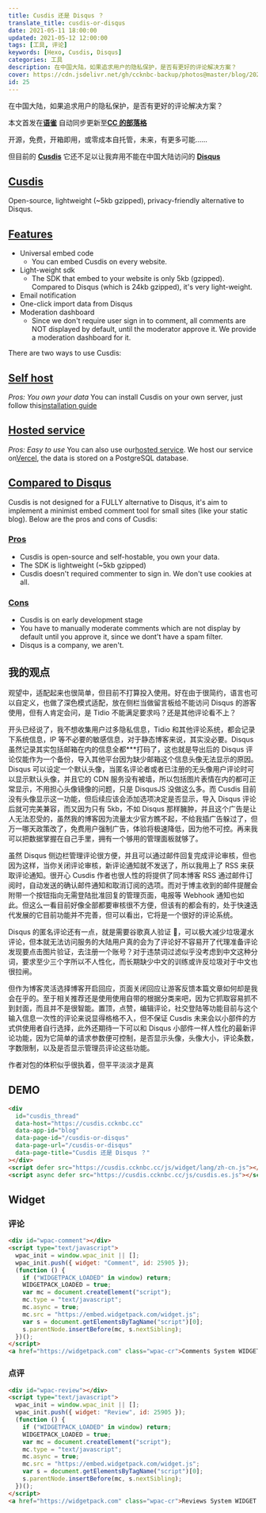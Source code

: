 ```yaml
---
title: Cusdis 还是 Disqus ？
translate_title: cusdis-or-disqus
date: 2021-05-11 18:00:00
updated: 2021-05-12 12:00:00
tags: [工具, 评论]
keywords: [Hexo, Cusdis, Disqus]
categories: 工具
description: 在中国大陆，如果追求用户的隐私保护，是否有更好的评论解决方案？
cover: https://cdn.jsdelivr.net/gh/ccknbc-backup/photos@master/blog/2021-05-11~19-58-44.webp
id: 25
---
```


在中国大陆，如果追求用户的隐私保护，是否有更好的评论解决方案？
​

<!-- more -->

本文首发在[**语雀**](https://www.yuque.com/ccknbc/blog/25)
自动同步更新至[**CC 的部落格**](https://blog.ccknbc.cc/posts/cusdis-or-disqus)

开源，免费，开箱即用，或零成本自托管，未来，有更多可能……

但目前的 [**Cusdis**](https://cusdis.com/) 它还不足以让我弃用不能在中国大陆访问的 [**Disqus**](https://disqus.com)

## [Cusdis](https://cusdis.com/doc#/?id=cusdis)

Open-source, lightweight (~5kb gzipped), privacy-friendly alternative to Disqus.

## [Features](https://cusdis.com/doc#/?id=features)

- Universal embed code
  - You can embed Cusdis on every website.
- Light-weight sdk
  - The SDK that embed to your website is only 5kb (gzipped). Compared to Disqus (which is 24kb gzipped), it's very light-weight.
- Email notification
- One-click import data from Disqus
- Moderation dashboard
  - Since we don't require user sign in to comment, all comments are NOT displayed by default, until the moderator approve it. We provide a moderation dashboard for it.

There are two ways to use Cusdis:

## [Self host](https://cusdis.com/doc#/?id=self-host)

_Pros: You own your data_
You can install Cusdis on your own server, just follow this[installation guide](https://cusdis.com/doc#/self-host/vercel)

## [Hosted service](https://cusdis.com/doc#/?id=hosted-service)

_Pros: Easy to use_
You can also use our[hosted service](https://cusdis.com/dashboard). We host our service on[Vercel](https://vercel.com/), the data is stored on a PostgreSQL database.

## [Compared to Disqus](https://cusdis.com/doc#/?id=compared-to-disqus)

Cusdis is not designed for a FULLY alternative to Disqus, it's aim to implement a minimist embed comment tool for small sites (like your static blog).
Below are the pros and cons of Cusdis:

### [Pros](https://cusdis.com/doc#/?id=pros)

- Cusdis is open-source and self-hostable, you own your data.
- The SDK is lightweight (~5kb gzipped)
- Cusdis doesn't required commenter to sign in. We don't use cookies at all.

### [Cons](https://cusdis.com/doc#/?id=cons)

- Cusdis is on early development stage
- You have to manually moderate comments which are not display by default until you approve it, since we dont't have a spam filter.
- Disqus is a company, we aren't.

## 我的观点

观望中，适配起来也很简单，但目前不打算投入使用。好在由于很简约，语言也可以自定义，也做了深色模式适配，放在侧栏当做留言板给不能访问 Disqus 的游客使用，但有人肯定会问，是 Tidio 不能满足要求吗？还是其他评论看不上？

开头已经说了，我不想收集用户过多隐私信息，Tidio 和其他评论系统，都会记录下系统信息，IP 等不必要的敏感信息，对于静态博客来说，其实没必要。Disqus 虽然记录其实包括邮箱在内的信息全都\*\*\*打码了，这也就是导出后的 Disqus 评论仅能作为一个备份，导入其他平台因为缺少邮箱这个信息头像无法显示的原因。Disqus 可以设定一个默认头像，当匿名评论者或者已注册的无头像用户评论时可以显示默认头像，并且它的 CDN 服务没有被墙，所以包括图片表情在内的都可正常显示，不用担心头像镜像的问题，只是 DisqusJS 没做这么多。而 Cusdis 目前没有头像显示这一功能，但后续应该会添加选项决定是否显示，导入 Disqus 评论后就可完美兼容，而又因为只有 5kb，不如 Disqus 那样臃肿，并且这个广告是让人无法忍受的，虽然我的博客因为流量太少官方瞧不起，不给我插广告躲过了，但万一哪天政策改了，免费用户强制广告，体验将极速降低，因为他不可控。再来我可以把数据掌握在自己手里，拥有一个够用的管理面板就够了。
​

虽然 Disqus 侧边栏管理评论很方便，并且可以通过邮件回复完成评论审核，但也因为这样，当你关闭评论审核，新评论通知就不发送了，所以我用上了 RSS 来获取评论通知。很开心 Cusdis 作者也很人性的将提供了同本博客 RSS 通过邮件订阅时，自动发送的确认邮件通知和取消订阅的选项。而对于博主收到的邮件提醒会附带一个按钮指向无需登陆批准回复的管理页面，电报等 Webhook 通知也如此。但这么一看目前好像全部都要审核很不方便，但该有的都会有的，处于快速迭代发展的它目前功能并不完善，但可以看出，它将是一个很好的评论系统。
​

Disqus 的匿名评论还有一点，就是需要谷歌真人验证 🤔，可以极大减少垃圾灌水评论，但本就无法访问服务的大陆用户真的会为了评论好不容易开了代理准备评论发现要点击图片验证，去注册一个账号？对于违禁词过滤似乎没考虑到中文这种分词，要求至少三个字所以不人性化，而长期缺少中文的训练或许反垃圾对于中文也很拉闸。
​

但作为博客灵活选择博客开启回应，页面关闭回应让游客反馈本篇文章如何却是我会在乎的。至于相关推荐还是使用使用自带的根据分类来吧，因为它抓取容易抓不到封面，而且并不是很智能。置顶，点赞，编辑评论，社交登陆等功能目前与这个输入信息一次性的评论来说显得格格不入，但不保证 Cusdis 未来会以小部件的方式供使用者自行选择，此外还期待一下可以和 Disqus 小部件一样人性化的最新评论功能，因为它简单的请求参数便可控制，是否显示头像，头像大小，评论条数，字数限制，以及是否显示管理员评论这些功能。
​

作者对包的体积似乎很执着，但平平淡淡才是真
​

## DEMO

```html
<div
  id="cusdis_thread"
  data-host="https://cusdis.ccknbc.cc"
  data-app-id="blog"
  data-page-id="/cusdis-or-disqus"
  data-page-url="/cusdis-or-disqus"
  data-page-title="Cusdis 还是 Disqus ？"
></div>
<script defer src="https://cusdis.ccknbc.cc/js/widget/lang/zh-cn.js"></script>
<script async defer src="https://cusdis.ccknbc.cc/js/cusdis.es.js"></script>
```

## Widget

### 评论

```html
<div id="wpac-comment"></div>
<script type="text/javascript">
  wpac_init = window.wpac_init || [];
  wpac_init.push({ widget: "Comment", id: 25905 });
  (function () {
    if ("WIDGETPACK_LOADED" in window) return;
    WIDGETPACK_LOADED = true;
    var mc = document.createElement("script");
    mc.type = "text/javascript";
    mc.async = true;
    mc.src = "https://embed.widgetpack.com/widget.js";
    var s = document.getElementsByTagName("script")[0];
    s.parentNode.insertBefore(mc, s.nextSibling);
  })();
</script>
<a href="https://widgetpack.com" class="wpac-cr">Comments System WIDGET PACK</a>
```

### 点评

```html
<div id="wpac-review"></div>
<script type="text/javascript">
  wpac_init = window.wpac_init || [];
  wpac_init.push({ widget: "Review", id: 25905 });
  (function () {
    if ("WIDGETPACK_LOADED" in window) return;
    WIDGETPACK_LOADED = true;
    var mc = document.createElement("script");
    mc.type = "text/javascript";
    mc.async = true;
    mc.src = "https://embed.widgetpack.com/widget.js";
    var s = document.getElementsByTagName("script")[0];
    s.parentNode.insertBefore(mc, s.nextSibling);
  })();
</script>
<a href="https://widgetpack.com" class="wpac-cr">Reviews System WIDGET PACK</a>
```
